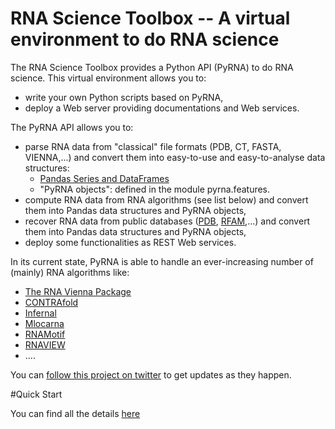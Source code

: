 RNA Science Toolbox -- A virtual environment to do RNA science
===============================================================

The RNA Science Toolbox provides a Python API (PyRNA) to do RNA science. This virtual environment allows you to:
* write your own Python scripts based on PyRNA,
* deploy a Web server providing documentations and Web services.

The PyRNA API allows you to:

* parse RNA data from "classical" file formats (PDB, CT, FASTA, VIENNA,...) and convert them into easy-to-use and easy-to-analyse data structures:
    * [Pandas Series and DataFrames](http://pandas.pydata.org/pandas-docs/stable/dsintro.html)
    * "PyRNA objects": defined in the module pyrna.features.
* compute RNA data from RNA algorithms (see list below) and convert them into Pandas data structures and PyRNA objects,
* recover RNA data from public databases ([PDB](http://www.rcsb.org/pdb/home/home.do), [RFAM](http://rfam.sanger.ac.uk),...) and convert them into Pandas data structures and PyRNA objects,
* deploy some functionalities as REST Web services.

In its current state, PyRNA is able to handle an ever-increasing number of (mainly) RNA algorithms like:

* [The RNA Vienna Package](http://goo.gl/7frDgF)
* [CONTRAfold](http://goo.gl/4BCI7)
* [Infernal](http://goo.gl/SxLHJO)
* [Mlocarna](http://goo.gl/AIGKrl)
* [RNAMotif](http://goo.gl/MDdOQ2)
* [RNAVIEW](http://goo.gl/c5o19v)
* ....

You can [follow this project on twitter](https://twitter.com/RnaSciToolbox) to get updates as they happen.

#Quick Start

You can find all the details [here](http://fjossinet.github.io/RNA-Science-Toolbox/)
